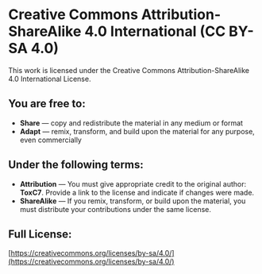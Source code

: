 # Creative Commons Attribution-ShareAlike 4.0 International (CC BY-SA 4.0)

This work is licensed under the Creative Commons Attribution-ShareAlike 4.0 International License.

## You are free to:

- **Share** — copy and redistribute the material in any medium or format  
- **Adapt** — remix, transform, and build upon the material for any purpose, even commercially

## Under the following terms:

- **Attribution** — You must give appropriate credit to the original author: **ToxC7**. Provide a link to the license and indicate if changes were made.
- **ShareAlike** — If you remix, transform, or build upon the material, you must distribute your contributions under the same license.

## Full License:
[https://creativecommons.org/licenses/by-sa/4.0/](https://creativecommons.org/licenses/by-sa/4.0/)
